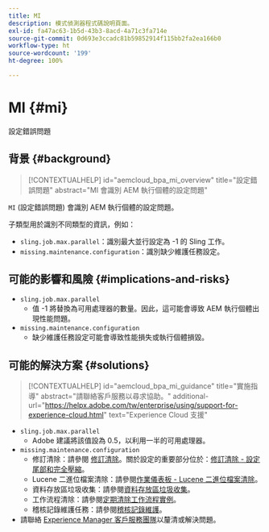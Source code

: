 ```yaml
---
title: MI
description: 模式偵測器程式碼說明頁面。
exl-id: fa47ac63-1b5d-43b3-8acd-4a71c3fa714e
source-git-commit: 0d693e3ccadc81b59852914f115bb2fa2ea166b0
workflow-type: ht
source-wordcount: '199'
ht-degree: 100%

---
```


# MI {#mi}

設定錯誤問題

## 背景 {#background}

>[!CONTEXTUALHELP]
>id="aemcloud_bpa_mi_overview"
>title="設定錯誤問題"
>abstract="MI 會識別 AEM 執行個體的設定問題"

`MI` (設定錯誤問題) 會識別 AEM 執行個體的設定問題。

子類型用於識別不同類型的資訊，例如：

* `sling.job.max.parallel`：識別最大並行設定為 -1 的 Sling 工作。
* `missing.maintenance.configuration`：識別缺少維護任務設定。

## 可能的影響和風險 {#implications-and-risks}

* `sling.job.max.parallel`
   * 值 -1 將替換為可用處理器的數量。因此，這可能會導致 AEM 執行個體出現性能問題。
* `missing.maintenance.configuration`
   * 缺少維護任務設定可能會導致性能損失或執行個體損毀。

## 可能的解決方案 {#solutions}

>[!CONTEXTUALHELP]
>id="aemcloud_bpa_mi_guidance"
>title="實施指導"
>abstract="請聯絡客戶服務以尋求協助。"
>additional-url="https://helpx.adobe.com/tw/enterprise/using/support-for-experience-cloud.html" text="Experience Cloud 支援"

* `sling.job.max.parallel`
   * Adobe 建議將該值設為 0.5，以利用一半的可用處理器。
* `missing.maintenance.configuration`
   * 修訂清除：請參閱 [修訂清除](https://experienceleague.adobe.com/zh-hant/docs/experience-manager-65/content/implementing/deploying/deploying/revision-cleanup)。關於設定的重要部分位於：[修訂清除 - 設定尾部和完全壓縮](https://experienceleague.adobe.com/zh-hant/docs/experience-manager-65/content/implementing/deploying/deploying/revision-cleanup)。
   * Lucene 二進位檔案清除：請參閱[作業儀表板 - Lucene 二進位檔案清除](https://experienceleague.adobe.com/zh-hant/docs/experience-manager-65/content/sites/administering/operations/operations-dashboard#lucene-binaries-cleanup)。
   * 資料存放區垃圾收集：請參閱[資料存放區垃圾收集](https://experienceleague.adobe.com/zh-hant/docs/experience-manager-65/content/sites/administering/operations/data-store-garbage-collection)。
   * 工作流程清除：請參閱[定期清除工作流程實例](https://experienceleague.adobe.com/zh-hant/docs/experience-manager-65/content/sites/administering/operations/workflows-administering#regular-purging-of-workflow-instances)。
   * 稽核記錄維護任務：請參閱[稽核記錄維護](https://experienceleague.adobe.com/zh-hant/docs/experience-manager-65/content/sites/administering/operations/operations-audit-log)。
* 請聯絡 [Experience Manager 客戶服務團隊](https://helpx.adobe.com/tw/enterprise/using/support-for-experience-cloud.html)以釐清或解決問題。
